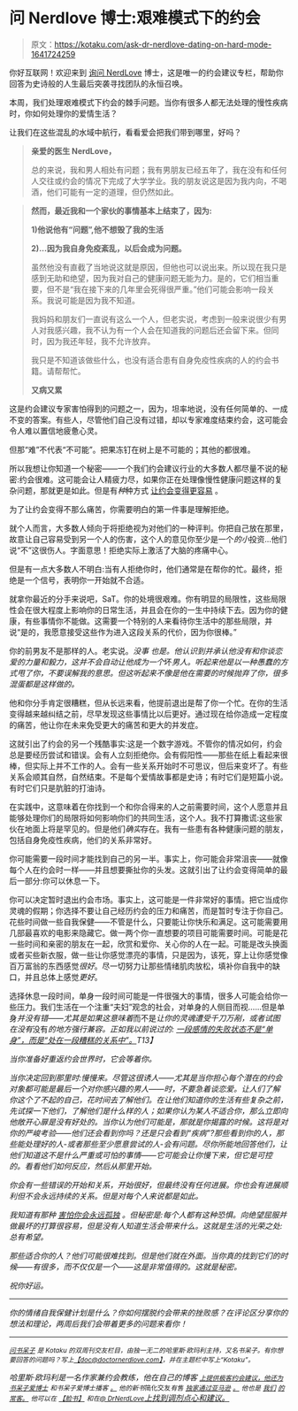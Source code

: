 # 问 Nerdlove 博士:艰难模式下的约会

> 原文：<https://kotaku.com/ask-dr-nerdlove-dating-on-hard-mode-1641724259>

你好互联网！欢迎来到 [询问 NerdLove](http://kotaku.com/askdrnerdlove) 博士，这是唯一的约会建议专栏，帮助你回答为史诗般的人生最后突袭寻找团队的永恒召唤。



本周，我们处理艰难模式下约会的棘手问题。当你有很多人都无法处理的慢性疾病时，你如何处理你的爱情生活？

让我们在这些混乱的水域中航行，看看爱会把我们带到哪里，好吗？

> **亲爱的医生 NerdLove，**
> 
> 总的来说，我和男人相处有问题；我有男朋友已经五年了，我在没有和任何人交往或约会的情况下完成了大学学业。我的朋友说这是因为我内向，不喝酒，他们可能有一定的道理，但仍然如此。

> **然而，最近我和一个家伙的事情基本上结束了，因为:**
> 
> **1)他说他有“问题”,他不想毁了我的生活**
> 
> **2)...因为我自身免疫紊乱，以后会成为问题。**
> 
> 虽然他没有直截了当地说这就是原因，但他也可以说出来。所以现在我只是感到无助和绝望，因为我对自己的健康问题无能为力。是的，它们相当重要，但不是“我在接下来的几年里会死得很严重。”他们可能会影响一段关系。我说可能是因为我不知道。
> 
> 我妈妈和朋友们一直说有这么一个人，但老实说，考虑到一般来说很少有男人对我感兴趣，我不认为有一个人会在知道我的问题后还会留下来。但同时，因为我还年轻，我不允许放弃。
> 
> 我只是不知道该做些什么，也没有适合患有自身免疫性疾病的人的约会书籍。请帮帮忙。
> 
> **又病又累**

这是约会建议专家害怕得到的问题之一，因为，坦率地说，没有任何简单的、一成不变的答案。有些人，尽管他们自己没有过错，却以专家难度结束约会，这可能会令人难以置信地疲惫心灵。

但那“难”不代表“不可能”。把果冻钉在树上是不可能的；其他的都很难。

所以我想让你知道一个秘密——一个我们约会建议行业的大多数人都尽量不说的秘密:约会很难。这可能会让人精疲力尽，如果你正在处理像慢性健康问题这样的复杂问题，那就更是如此。但是有*种*种方式 [让约会变得更容易](http://www.doctornerdlove.com/2014/06/5-rules-to-make-dating-easier/) 。

为了让约会变得不那么痛苦，你需要明白的第一件事是理解拒绝。

就个人而言，大多数人倾向于将拒绝视为对他们的一种评判。你把自己放在那里，故意让自己容易受到另一个人的伤害，这个人的意见你至少是一个*的小*投资…他们说“不”这很伤人。字面意思！拒绝实际上激活了大脑的疼痛中心。

但是有一点大多数人不明白:当有人拒绝你时，他们通常是在帮你的忙。最终，拒绝是一个信号，表明你一开始就不合适。

就拿你最近的分手来说吧，SaT。你的处境很艰难。你有明显的局限性，这些局限性会在很大程度上影响你的日常生活，并且会在你的一生中持续下去。因为你的健康，有些事情你不能做。这需要一个特别的人来看待你生活中的那些局限，并说“是的，我愿意接受这些作为进入这段关系的代价，因为你很棒。”

你的前男友不是那样的人。老实说。*没事* *也是。他认识到并承认他没有和你谈恋爱的力量和毅力，这并不会自动让他成为一个*坏*男人。听起来他是以一种愚蠢的方式甩了你，不要误解我的意思。但这听起来不像是他在需要的时候抛弃了你，很多混蛋都是这样做的。*

他和你分手肯定很糟糕，但从长远来看，他提前退出是帮了你一个忙。在你的生活变得越来越纠结之前，尽早发现这些事情比以后更好。通过现在给你造成一定程度的痛苦，他让你在未来免受更大的痛苦和更大的并发症。

这就引出了约会的另一个残酷事实:这是一个数字游戏。不管你的情况如何，约会总是要经历尝试和错误。会有人立刻拒绝你。会有假阳性——那些在纸上看起来很棒，但实际上并不工作的人。会有一些关系开始时不可思议，但后来变坏了。有些关系会顺其自然，自然结束。不是每个爱情故事都是史诗；有时它们是短篇小说。有时它们只是肮脏的打油诗。

在实践中，这意味着在你找到一个和你合得来的人之前需要时间，这个人愿意并且能够处理你们的局限将如何影响你们的共同生活，这个人。我不打算撒谎:这些家伙在地面上将是罕见的。但是他们*确实*存在。我有一些患有各种健康问题的朋友，包括自身免疫性疾病，他们的关系非常好。

你可能需要一段时间才能找到自己的另一半。事实上，你可能会非常沮丧——就像每个人在约会时一样——并且想要撕扯你的头发。这就引出了让约会变得简单的最后一部分:你可以休息一下。

你可以决定暂时退出约会市场。事实上，这可能是一件非常好的事情。把它当成你灵魂的假期；你选择不要让自己经历约会的压力和痛苦，而是暂时专注于你自己。花些时间做一些自我保健——不管是什么，只要能让你快乐和满足。这可能需要用几部最喜欢的电影来隐藏它。做一两个你一直想要的项目可能需要时间。可能是花一些时间和亲密的朋友在一起，欣赏和爱你、关心你的人在一起。可能是改头换面或者买些新衣服，做一些让你感觉漂亮的事情，只是因为，该死，穿上让你感觉像百万富翁的东西感觉*很好*。尽一切努力让那些情绪肌肉放松，填补你自我中的缺口，并且总体上感觉*更好*。

选择休息一段时间，单身一段时间可能是一件很强大的事情，很多人可能会给你一些压力。我们生活在一个注重“夫妇”观念的社会，对单身的人侧目而视……但是单身[](http://www.doctornerdlove.com/2014/02/its-ok-to-be-single/)*并没有错——尤其是如果这意味着*而不是*让你的灵魂遭受千刀万剐，或者试图在没有*没有*的地方强行兼容。正如我以前说过的: [一段感情的失败状态不是“单身”，而是“处在一段糟糕的关系中”。](https://kotaku.com/ask-dr-nerdlove-what-if-i-dont-want-to-get-back-out-1617715288)T13】*

*当你准备好重返约会世界时，它会等着你。*

*当你决定回到那里时:慢慢来。尽管这很诱人——尤其是当你担心每个潜在的约会对象都可能是最后一个对你感兴趣的男人——时，不要急着谈恋爱。让人们了解你这个了不起的自己，花时间去了解他们。在让他们知道你的生活有些复杂之前，先试探一下他们，了解他们是什么样的人；如果你认为某人不适合你，那么立即向他敞开心扉是没有好处的。当你认为他们可能是，那就是你揭露的时候。这将是对你的严峻考验——他们还会看到你吗？还是只会看到“疾病”?那些看到你的人，那些能处理好的人-或者那些至少愿意尝试的人-会有问题。尽你所能地回答他们，让他们知道这不是什么严重或可怕的事情——它可能会让你慢下来，但它是可控的。看看他们如何反应，然后从那里开始。*

*你会有一些错误的开始和关系，开始很好，但最终没有任何进展。你也会有进展顺利但不会永远持续的关系。但是对每个人来说都是如此。*

*我知道有那种 [害怕你会永远孤独](http://www.doctornerdlove.com/2013/04/avoiding-forever-alone/) 。但秘密是:*每个人都有这种恐惧。向绝望屈服并做最坏的打算很容易，但是没有人知道生活会带来什么。这就是生活的光荣之处:总有希望。**

*那些适合你的人？他们可能很难找到。但是他们就在外面。当你真的找到它们的时候——有很多，而不仅仅是一个——这是非常值得的。这就是秘密。*

*祝你好运。*

* * *

*你的情绪自我保健计划是什么？你如何摆脱约会带来的挫败感？在评论区分享你的想法和理论，两周后我们会带着更多的问题来看你！*

* * *

*[<small>问书呆子</small>](http://kotaku.com/askdrnerdlove) <small>是 *Kotaku* 的双周刊交友栏目，由独一无二的哈里斯·欧玛利主持，又名书呆子。有你想要回答的问题吗？写上</small>[<small>【doc@doctornerdlove.com】</small>](mailto:doc@doctornerdlove.com)<small>，并在主题栏中写上“Kotaku”。</small>*

*哈里斯·欧玛利是一名作家兼约会教练，他在自己的博客 [<small>上提供极客约会建议，他还为书呆子爱博士</small>](http://www.doctornerdlove.com/) <small>和书呆子爱博士播客</small> [<small>。</small>](https://kotaku.com/ask-dr-nerdlove-should-i-pretend-to-be-dumb-in-order-1625185712) <small>他的新书*简化交友*有售</small> [<small>独家通过亚马逊</small>](http://bit.ly/simplifieddating) [<small>。</small>](http://kotaku.com/ask-dr-nerdlove-how-do-i-become-boyfriend-material-1553033898) <small>他也是</small> [<small>我们</small>](http://oneofus.net/) [<small>的常客。</small>](http://kotaku.com/ask-dr-nerdlove-i-cant-get-over-an-affair-with-my-mar-1573528327) <small>他可以在</small> [<small>【脸书】</small>](http://facebook.com/DrNerdLove) <small>和在</small>[<small>@ DrNerdLove</small>](http://twitter.com/DrNerdLove)[上找到调剂点心和建议。](http://kotaku.com/ask-dr-nerdlove-do-women-have-it-easier-in-dating-1596566465)*